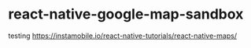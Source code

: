 # react-native-google-map-sandbox

testing <https://instamobile.io/react-native-tutorials/react-native-maps/>
